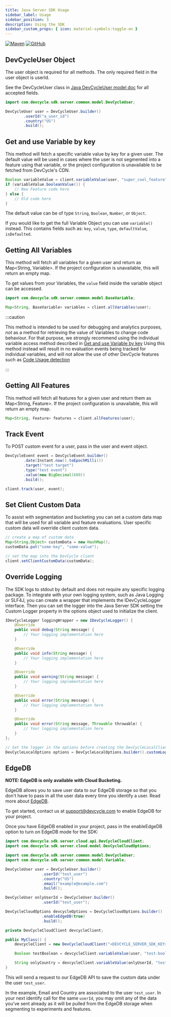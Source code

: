 ```yaml
---
title: Java Server SDK Usage
sidebar_label: Usage
sidebar_position: 3
description: Using the SDK
sidebar_custom_props: { icon: material-symbols:toggle-on }
---
```


[![Maven](https://badgen.net/maven/v/maven-central/com.devcycle/java-server-sdk)](https://search.maven.org/artifact/com.devcycle/java-server-sdk)
[![GitHub](https://img.shields.io/github/stars/devcyclehq/java-server-sdk.svg?style=social&label=Star&maxAge=2592000)](https://github.com/DevCycleHQ/java-server-sdk)

[//]: # (wizard-evaluate-start)

## DevCycleUser Object

The user object is required for all methods. The only required field in the user object is userId.

See the DevCycleUser class in [Java DevCycleUser model doc](https://github.com/DevCycleHQ/java-server-sdk/blob/main/docs/DevCycleUser.md) for all accepted fields.

```java
import com.devcycle.sdk.server.common.model.DevCycleUser;

DevCycleUser user = DevCycleUser.builder()
        .userId("a_user_id")
        .country("US")
        .build();
```

## Get and use Variable by key

This method will fetch a specific variable value by key for a given user. The default value will be used in cases where
the user is not segmented into a feature using that variable, or the project configuration is unavailable
to be fetched from DevCycle's CDN.

```java
Boolean variableValue = client.variableValue(user, "super_cool_feature", true);
if (variableValue.booleanValue()) {
    // New Feature code here
} else {
    // Old code here
}
```
[//]: # (wizard-evaluate-end)

The default value can be of type `String`, `Boolean`, `Number`, or `Object`.

If you would like to get the full Variable Object you can use `variable()` instead. This contains fields such as:
`key`, `value`, `type`, `defaultValue`, `isDefaulted`.

## Getting All Variables
This method will fetch all variables for a given user and return as Map&lt;String, Variable&gt;. 
If the project configuration is unavailable, this will return an empty map.

To get values from your Variables, the `value` field inside the variable object can be accessed.

```java
import com.devcycle.sdk.server.common.model.BaseVariable;

Map<String, BaseVariable> variables = client.allVariables(user);
```
:::caution

This method is intended to be used for debugging and analytics purposes, *not* as a method for retrieving the value of Variables to change code behaviour.
For that purpose, we strongly recommend using the individual variable access method described in [Get and use Variable by key](#get-and-use-variable-by-key)
Using this method instead will result in no evaluation events being tracked for individual variables, and will not allow the use
of other DevCycle features such as [Code Usage detection](/integrations/github/feature-usage-action)

:::
## Getting All Features

This method will fetch all features for a given user and return them as Map&lt;String, Feature&gt;.
If the project configuration is unavailable, this will return an empty map.

```java
Map<String, Feature> features = client.allFeatures(user);
```

## Track Event

To POST custom event for a user, pass in the user and event object.

```java
DevCycleEvent event = DevCycleEvent.builder()
        .date(Instant.now().toEpochMilli())
        .target("test target")
        .type("test event")
        .value(new BigDecimal(600))
        .build();

client.track(user, event);
```

## Set Client Custom Data

To assist with segmentation and bucketing you can set a custom data map that will be used for all variable and feature evaluations. User specific custom data will override client custom data.

```java
// create a map of custom data
Map<String,Object> customData = new HashMap();
customData.put("some-key", "some-value");

// set the map into the DevCycle client
client.setClientCustomData(customData);
```

## Override Logging

The SDK logs to stdout by default and does not require any specific logging package. To integrate with your own logging system, such as Java Logging or SLF4J, you can create a wrapper that implements the IDevCycleLogger interface. Then you can set the logger into the Java Server SDK setting the Custom Logger property in the options object used to initialize the client.

```java
IDevCycleLogger loggingWrapper = new IDevCycleLogger() {
    @Override
    public void debug(String message) {
        // Your logging implementation here
    }

    @Override
    public void info(String message) {
        // Your logging implementation here
    }

    @Override
    public void warning(String message) {
        // Your logging implementation here
    }

    @Override
    public void error(String message) {
        // Your logging implementation here
    }

    @Override
    public void error(String message, Throwable throwable) {
        // Your logging implementation here
    }
};

// Set the logger in the options before creating the DevCycleLocalClient
DevCycleLocalOptions options = DevCycleLocalOptions.builder().customLogger(loggingWrapper).build();
```

## EdgeDB

**NOTE: EdgeDB is only available with Cloud Bucketing.**

EdgeDB allows you to save user data to our EdgeDB storage so that you don't have to pass in all the user data every time you identify a user.
Read more about [EdgeDB](/extras/edgedb).

To get started, contact us at support@devcycle.com to enable EdgeDB for your project.

Once you have EdgeDB enabled in your project, pass in the enableEdgeDB option to turn on EdgeDB mode for the SDK:

```java
import com.devcycle.sdk.server.cloud.api.DevCycleCloudClient;
import com.devcycle.sdk.server.cloud.model.DevCycleCloudOptions;

import com.devcycle.sdk.server.common.model.DevCycleUser;
import com.devcycle.sdk.server.common.model.Variable;

DevCycleUser user = DevCycleUser.builder()
                .userId("test_user")
                .country("US")
                .email("example@example.com")
                .build();

DevCycleUser onlyUserId = DevCycleUser.builder()
                .userId("test_user");

DevCycleCloudOptions devcycleOptions = DevCycleCloudOptions.builder()
                .enableEdgeDB(true)
                .build();

private DevCycleCloudClient devcycleClient;

public MyClass() {
    devcycleClient = new DevCycleCloudClient("<DEVCYCLE_SERVER_SDK_KEY>", devcycleOptions);

    Boolean testBoolean = devcycleClient.variableValue(user, "test-boolean-variable", false);

    String onlyCountry = devcycleClient.variableValue(onlyUserId, "test-string-country-variable", "Not Available");
}
```

This will send a request to our EdgeDB API to save the custom data under the user `test_user`.

In the example, Email and Country are associated to the user `test_user`.
In your next identify call for the same `userId`, you may omit any of the data you've sent already as it will be pulled
from the EdgeDB storage when segmenting to experiments and features.
